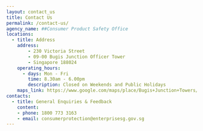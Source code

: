 ```yaml
---
layout: contact_us
title: Contact Us
permalink: /contact-us/
agency_name: ##Consumer Product Safety Office
locations:
  - title: Address
    address:
        - 230 Victoria Street
        - 09-00 Bugis Junction Officer Tower
        - Singapore 188024
    operating_hours:
      - days: Mon - Fri
        time: 8.30am - 6.00pm
        description: Closed on Weekends and Public Holidays
    maps_link: https://www.google.com/maps/place/Bugis+Junction+Towers/@1.2999657,103.8562714,15z/data=!4m5!3m4!1s0x0:0xb3cb17f62b246e40!8m2!3d1.2999657!4d103.8562714
contacts:
  - title: General Enquiries & Feedback
    content:
    - phone: 1800 773 3163
    - email: consumerprotection@enterprisesg.gov.sg 
---
```

